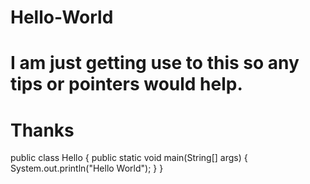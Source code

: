 # Hello-World
# I am just getting use to this so any tips or pointers would help.
# Thanks
public class Hello {
  public static void main(String[] args) {
    System.out.println("Hello World");
  }
}
